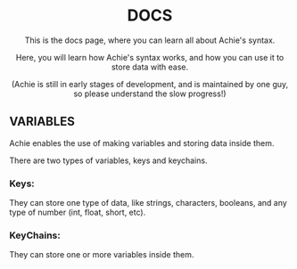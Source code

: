 # <div align=center>DOCS</div>
<div align=center>
  This is the docs page, where you can learn all about Achie's syntax.

  Here, you will learn how Achie's syntax works, and how you can use it to store data with ease.
  
  
  (Achie is still in early stages of development, and is maintained by one guy, so please understand the slow progress!)
</div>

## VARIABLES

Achie enables the use of making variables and storing data inside them.

There are two types of variables, keys and keychains.

### Keys:
They can store one type of data, like strings, characters, booleans, and any type of number (int, float, short, etc).

### KeyChains:
They can store one or more variables inside them.